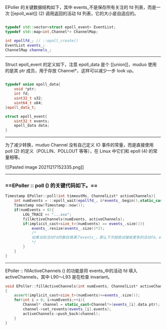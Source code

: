 EPoller 的关键数据结构如下，其中 events_不是保存所有关注的 fd 列表，而是一次 [[epoll_wait]] (2) 调用返回的活动 fd 列表，它的大小是自适应的。

```c++

typedef std::vector<struct epoll_event> EventList;
typedef std::map<int,Channel*> ChannelMap;

int epollfd_; // ::epoll_create()
EventList events_;
ChannelMap channels_;

```

___

Struct epoll_event 的定义如下，注意 epoll_data 是个 [[union]]，muduo 使用的是其 ptr 成员，用于存放 Channel*，这样可以减少一步 look up。

```c++

typedef union epoll_data{
	void *ptr;
	int fd;
	uint32_t u32;
	uint64_t u64;
}epoll_data_t;

struct epoll_event{
	uint32_t events;
	epoll_data data;
}
```

---

为了减少转换，muduo Channel 没有自己定义 IO 事件的常量，而是直接使用 poll (2) 的定义（POLLIN、POLLOUT 等等），在 Linux 中它们和 epoll (4) 的常量相等。

![[Pasted image 20211217152335.png]]

---

### ==EPoller :: poll () 的关键代码如下。==

```c++
Timestamp EPoller::poll(int timeoutMs, ChannelList* activeChannels){
	int numEvents = ::epoll_wait(epollfd_, &*events_.begin(),static_cast<int>(events_.size()),timeoutMs);
	Timestamp now(Timestamp::now());
	if(numEvents > 0){
		LOG_TRACE << "...xxx";
		fillActiveChannels(numEvents, activeChannels);
		if(implicit_cast<size_t>(numEvents) == events_.size()){
			events_.resize(events_.size()*2);
			/*
			如果当前活动fd的数目填满了events_，那么下次就尝试接收更多的活动fd。events_的初始长度是16（kInitEventListSize），其会根据程序的IO繁忙程度自动增长，但目前不会自动收缩。
			*/
		}
	}
}
```

---

EPoller :: fillActiveChannels () 的功能是将 events_中的活动 fd 填入 activeChannels，其中 L90～L93 是在检查 invariant。

```c++
void EPoller::fillActiveChannels(int numEvents, ChannelList* activeChannels) const
{
	assert(implicit_cast<size_t>(numEvents)<=events_.size());
	for(int i = 0; i<numEvents;++i){
		Channel* channel = static_cast<Channel*>(events_[i].data.ptr);
		channel->set_revents(events_[i].events);
		activeChannels->push_back(channel);
	}
}
```